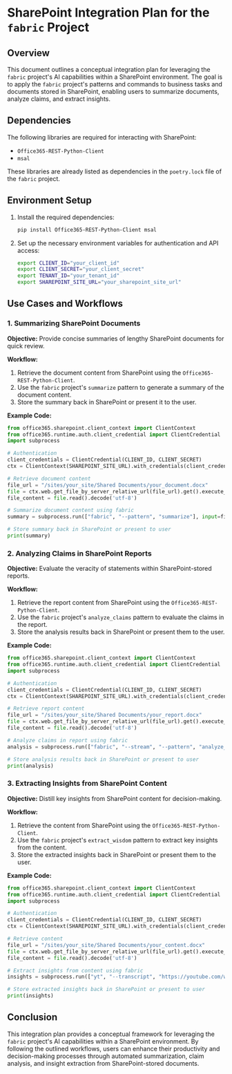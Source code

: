 # SharePoint Integration Plan for the `fabric` Project

## Overview

This document outlines a conceptual integration plan for leveraging the `fabric` project's AI capabilities within a SharePoint environment. The goal is to apply the `fabric` project's patterns and commands to business tasks and documents stored in SharePoint, enabling users to summarize documents, analyze claims, and extract insights.

## Dependencies

The following libraries are required for interacting with SharePoint:
- `Office365-REST-Python-Client`
- `msal`

These libraries are already listed as dependencies in the `poetry.lock` file of the `fabric` project.

## Environment Setup

1. Install the required dependencies:
   ```bash
   pip install Office365-REST-Python-Client msal
   ```

2. Set up the necessary environment variables for authentication and API access:
   ```bash
   export CLIENT_ID="your_client_id"
   export CLIENT_SECRET="your_client_secret"
   export TENANT_ID="your_tenant_id"
   export SHAREPOINT_SITE_URL="your_sharepoint_site_url"
   ```

## Use Cases and Workflows

### 1. Summarizing SharePoint Documents

**Objective:** Provide concise summaries of lengthy SharePoint documents for quick review.

**Workflow:**
1. Retrieve the document content from SharePoint using the `Office365-REST-Python-Client`.
2. Use the `fabric` project's `summarize` pattern to generate a summary of the document content.
3. Store the summary back in SharePoint or present it to the user.

**Example Code:**
```python
from office365.sharepoint.client_context import ClientContext
from office365.runtime.auth.client_credential import ClientCredential
import subprocess

# Authentication
client_credentials = ClientCredential(CLIENT_ID, CLIENT_SECRET)
ctx = ClientContext(SHAREPOINT_SITE_URL).with_credentials(client_credentials)

# Retrieve document content
file_url = "/sites/your_site/Shared Documents/your_document.docx"
file = ctx.web.get_file_by_server_relative_url(file_url).get().execute_query()
file_content = file.read().decode('utf-8')

# Summarize document content using fabric
summary = subprocess.run(["fabric", "--pattern", "summarize"], input=file_content, text=True, capture_output=True).stdout

# Store summary back in SharePoint or present to user
print(summary)
```

### 2. Analyzing Claims in SharePoint Reports

**Objective:** Evaluate the veracity of statements within SharePoint-stored reports.

**Workflow:**
1. Retrieve the report content from SharePoint using the `Office365-REST-Python-Client`.
2. Use the `fabric` project's `analyze_claims` pattern to evaluate the claims in the report.
3. Store the analysis results back in SharePoint or present them to the user.

**Example Code:**
```python
from office365.sharepoint.client_context import ClientContext
from office365.runtime.auth.client_credential import ClientCredential
import subprocess

# Authentication
client_credentials = ClientCredential(CLIENT_ID, CLIENT_SECRET)
ctx = ClientContext(SHAREPOINT_SITE_URL).with_credentials(client_credentials)

# Retrieve report content
file_url = "/sites/your_site/Shared Documents/your_report.docx"
file = ctx.web.get_file_by_server_relative_url(file_url).get().execute_query()
file_content = file.read().decode('utf-8')

# Analyze claims in report using fabric
analysis = subprocess.run(["fabric", "--stream", "--pattern", "analyze_claims"], input=file_content, text=True, capture_output=True).stdout

# Store analysis results back in SharePoint or present to user
print(analysis)
```

### 3. Extracting Insights from SharePoint Content

**Objective:** Distill key insights from SharePoint content for decision-making.

**Workflow:**
1. Retrieve the content from SharePoint using the `Office365-REST-Python-Client`.
2. Use the `fabric` project's `extract_wisdom` pattern to extract key insights from the content.
3. Store the extracted insights back in SharePoint or present them to the user.

**Example Code:**
```python
from office365.sharepoint.client_context import ClientContext
from office365.runtime.auth.client_credential import ClientCredential
import subprocess

# Authentication
client_credentials = ClientCredential(CLIENT_ID, CLIENT_SECRET)
ctx = ClientContext(SHAREPOINT_SITE_URL).with_credentials(client_credentials)

# Retrieve content
file_url = "/sites/your_site/Shared Documents/your_content.docx"
file = ctx.web.get_file_by_server_relative_url(file_url).get().execute_query()
file_content = file.read().decode('utf-8')

# Extract insights from content using fabric
insights = subprocess.run(["yt", "--transcript", "https://youtube.com/watch?v=uXs-zPc63kM", "|", "fabric", "--stream", "--pattern", "extract_wisdom"], input=file_content, text=True, capture_output=True).stdout

# Store extracted insights back in SharePoint or present to user
print(insights)
```

## Conclusion

This integration plan provides a conceptual framework for leveraging the `fabric` project's AI capabilities within a SharePoint environment. By following the outlined workflows, users can enhance their productivity and decision-making processes through automated summarization, claim analysis, and insight extraction from SharePoint-stored documents.
